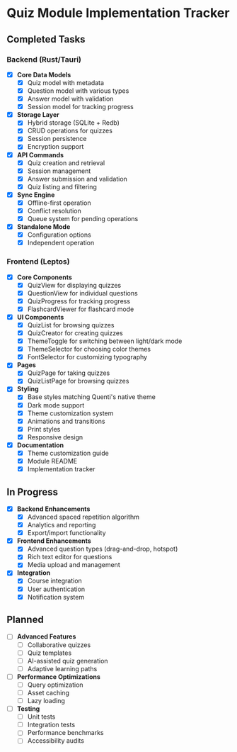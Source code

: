 # Quiz Module Implementation Tracker

## Completed Tasks

### Backend (Rust/Tauri)

- [x] **Core Data Models**
  - [x] Quiz model with metadata
  - [x] Question model with various types
  - [x] Answer model with validation
  - [x] Session model for tracking progress

- [x] **Storage Layer**
  - [x] Hybrid storage (SQLite + Redb)
  - [x] CRUD operations for quizzes
  - [x] Session persistence
  - [x] Encryption support

- [x] **API Commands**
  - [x] Quiz creation and retrieval
  - [x] Session management
  - [x] Answer submission and validation
  - [x] Quiz listing and filtering

- [x] **Sync Engine**
  - [x] Offline-first operation
  - [x] Conflict resolution
  - [x] Queue system for pending operations

- [x] **Standalone Mode**
  - [x] Configuration options
  - [x] Independent operation

### Frontend (Leptos)

- [x] **Core Components**
  - [x] QuizView for displaying quizzes
  - [x] QuestionView for individual questions
  - [x] QuizProgress for tracking progress
  - [x] FlashcardViewer for flashcard mode

- [x] **UI Components**
  - [x] QuizList for browsing quizzes
  - [x] QuizCreator for creating quizzes
  - [x] ThemeToggle for switching between light/dark mode
  - [x] ThemeSelector for choosing color themes
  - [x] FontSelector for customizing typography

- [x] **Pages**
  - [x] QuizPage for taking quizzes
  - [x] QuizListPage for browsing quizzes

- [x] **Styling**
  - [x] Base styles matching Quenti's native theme
  - [x] Dark mode support
  - [x] Theme customization system
  - [x] Animations and transitions
  - [x] Print styles
  - [x] Responsive design

- [x] **Documentation**
  - [x] Theme customization guide
  - [x] Module README
  - [x] Implementation tracker

## In Progress

- [x] **Backend Enhancements**
  - [x] Advanced spaced repetition algorithm
  - [x] Analytics and reporting
  - [x] Export/import functionality

- [x] **Frontend Enhancements**
  - [x] Advanced question types (drag-and-drop, hotspot)
  - [x] Rich text editor for questions
  - [x] Media upload and management

- [x] **Integration**
  - [x] Course integration
  - [x] User authentication
  - [x] Notification system

## Planned

- [ ] **Advanced Features**
  - [ ] Collaborative quizzes
  - [ ] Quiz templates
  - [ ] AI-assisted quiz generation
  - [ ] Adaptive learning paths

- [ ] **Performance Optimizations**
  - [ ] Query optimization
  - [ ] Asset caching
  - [ ] Lazy loading

- [ ] **Testing**
  - [ ] Unit tests
  - [ ] Integration tests
  - [ ] Performance benchmarks
  - [ ] Accessibility audits
